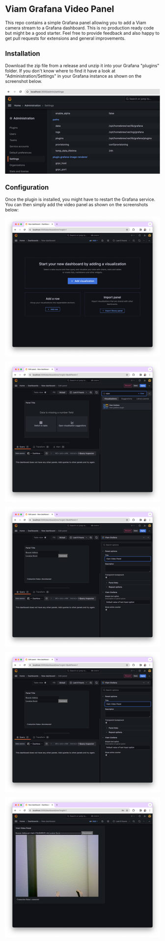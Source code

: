 # Viam Grafana Video Panel

This repo contains a simple Grafana panel allowing you to add a Viam camera stream to a Grafana dashboard. This is no production ready code but might be a good starter. Feel free to provide feedback and also happy to get pull requests for extensions and general improvements.

## Installation

Download the zip file from a release and unzip it into your Grafana "plugins" folder. If you don't know where to find it have a look at "Administration/Settings" in your Grafana instance as shown on the screenshot below.

![Grafana Settings](media/settings-pluginpath.png)

## Configuration

Once the plugin is installed, you might have to restart the Grafana service. You can then simply add the video panel as shown on the screenshots below:

![Configuration 1](media/videopanel-config_1.png)

![Configuration 2](media/videopanel-config_2.png)

![Configuration 3](media/videopanel-config_3.png)

![Configuration 4](media/videopanel-config_4.png)

![Configuration 5](media/videopanel-config_5.png)